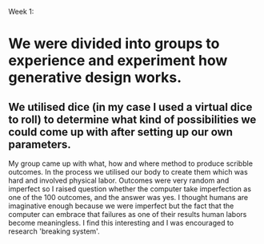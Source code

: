 Week 1: 
# We were divided into groups to experience and experiment how generative design works.
## We utilised dice (in my case I used a virtual dice to roll) to determine what kind of possibilities we could come up with after setting up our own parameters.
My group came up with what, how and where method to produce scribble outcomes. In the process we utilised our body to create them which was hard and involved physical labor. Outcomes were very random and imperfect so I raised question whether the computer take imperfection as one of the 100 outcomes, and the answer was yes. I thought humans are imaginative enough because we were imperfect but the fact that the computer can embrace that failures as one of their results human labors become meaningless. I find this interesting and I was encouraged to research 'breaking system'.
